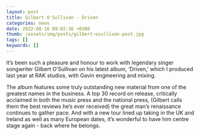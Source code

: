```yaml
---
layout: post
title: Gilbert O'Sullivan - Driven
categories: news
date: 2022-08-16 09:02:36 +0300
thumb: /assets/img/posts/gilbert-osullivan-post.jpg
tags: []
keywords: []
---
```


It’s been such a pleasure and honour to work with legendary singer songwriter Gilbert O’Sullivan on his latest album, ‘Driven,’ which I produced last year at RAK studios, with Gavin engineering and mixing. 

The album features some truly outstanding new material from one of the greatest names in the business. A top 30 record on release, critically acclaimed in both the music press and the national press, (Gilbert calls them the best reviews he’s ever received) the great man’s renaissance continues to gather pace. And with a new tour lined up taking in the UK and Ireland as well as many European dates, it’s wonderful to have him centre stage again - back where he belongs.